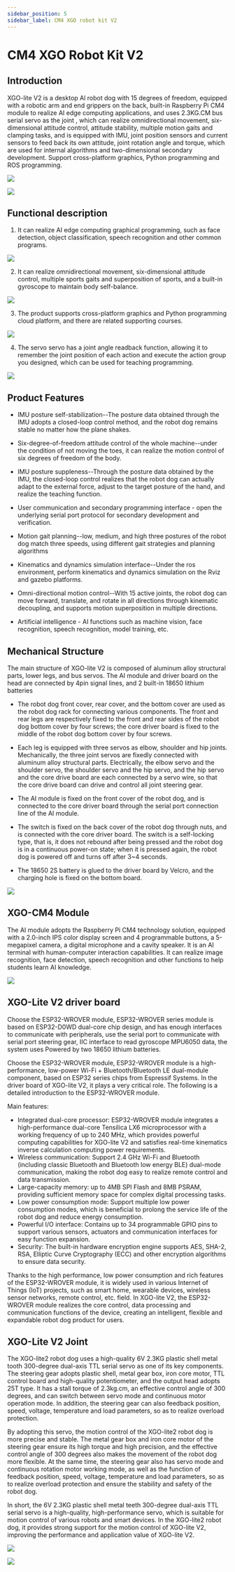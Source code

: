 ```yaml
---
sidebar_position: 5
sidebar_label: CM4 XGO robot kit V2
---
```



# CM4 XGO Robot Kit V2

## Introduction


XGO-lite V2 is a desktop Al robot dog with 15 degrees of freedom, equipped with a robotic arm and end grippers on the back, built-in Raspberry Pi CM4 module to realize AI edge computing applications, and uses 2.3KG.CM bus serial servo as the joint , which can realize omnidirectional movement, six-dimensional attitude control, attitude stability, multiple motion gaits and clamping tasks, and is equipped with IMU, joint position sensors and current sensors to feed back its own attitude, joint rotation angle and torque, which are used for internal algorithms and two-dimensional secondary development. Support cross-platform graphics, Python programming and ROS programming.

![](./images/cm4-xgo-index.png)

![](./images/cm4-xgo-products-01.gif)

## Functional description

1. It can realize AI edge computing graphical programming, such as face detection, object classification, speech recognition and other common programs.

![](./images/cm4-xgo-products-06.png)



2. It can realize omnidirectional movement, six-dimensional attitude control, multiple sports gaits and superposition of sports, and a built-in gyroscope to maintain body self-balance.

![](./images/cm4-xgo-products-05.gif)



3. The product supports cross-platform graphics and Python programming cloud platform, and there are related supporting courses.

![](./images/cm4-xgo-products-04.gif)



4. The servo servo has a joint angle readback function, allowing it to remember the joint position of each action and execute the action group you designed, which can be used for teaching programming.

![](./images/cm4-xgo-products-02.gif)

## Product Features

- IMU posture self-stabilization--The posture data obtained through the IMU adopts a closed-loop control method, and the robot dog remains stable no matter how the plane shakes.

- Six-degree-of-freedom attitude control of the whole machine--under the condition of not moving the toes, it can realize the motion control of six degrees of freedom of the body.

- IMU posture suppleness--Through the posture data obtained by the IMU, the closed-loop control realizes that the robot dog can actually adapt to the external force, adjust to the target posture of the hand, and realize the teaching function.

- User communication and secondary programming interface - open the underlying serial port protocol for secondary development and verification.

- Motion gait planning--low, medium, and high three postures of the robot dog match three speeds, using different gait strategies and planning algorithms

- Kinematics and dynamics simulation interface--Under the ros environment, perform kinematics and dynamics simulation on the Rviz and gazebo platforms.

- Omni-directional motion control--With 15 active joints, the robot dog can move forward, translate, and rotate in all directions through kinematic decoupling, and supports motion superposition in multiple directions.

- Artificial intelligence - AI functions such as machine vision, face recognition, speech recognition, model training, etc.

## Mechanical Structure

The main structure of XGO-lite V2 is composed of aluminum alloy structural parts, lower legs, and bus servos. The AI module and driver board on the head are connected by 4pin signal lines, and 2 built-in 18650 lithium batteries

- The robot dog front cover, rear cover, and the bottom cover are used as the robot dog rack for connecting various components. The front and rear legs are respectively fixed to the front and rear sides of the robot dog bottom cover by four screws; the core driver board is fixed to the middle of the robot dog bottom cover by four screws.

- Each leg is equipped with three servos as elbow, shoulder and hip joints. Mechanically, the three joint servos are fixedly connected with aluminum alloy structural parts. Electrically, the elbow servo and the shoulder servo, the shoulder servo and the hip servo, and the hip servo and the core drive board are each connected by a servo wire, so that the core drive board can drive and control all joint steering gear.

- The AI module is fixed on the front cover of the robot dog, and is connected to the core driver board through the serial port connection line of the AI module.

- The switch is fixed on the back cover of the robot dog through nuts, and is connected with the core driver board. The switch is a self-locking type, that is, it does not rebound after being pressed and the robot dog is in a continuous power-on state; when it is pressed again, the robot dog is powered off and turns off after 3~4 seconds.

- The 18650 2S battery is glued to the driver board by Velcro, and the charging hole is fixed on the bottom board.

![](./images/cm4-xgo-index-02.png)



## XGO-CM4 Module

The AI module adopts the Raspberry Pi CM4 technology solution, equipped with a 2.0-inch IPS color display screen and 4 programmable buttons, a 5-megapixel camera, a digital microphone and a cavity speaker. It is an AI terminal with human-computer interaction capabilities. It can realize image recognition, face detection, speech recognition and other functions to help students learn AI knowledge.

![](./images/cm4-xgo-index-03.png)

## XGO-Lite V2 driver board

Choose the ESP32-WROVER module, ESP32-WROVER series module is based on ESP32-D0WD dual-core chip design, and has enough interfaces to communicate with peripherals, use the serial port to communicate with serial port steering gear, IIC interface to read gyroscope MPU6050 data, the system uses Powered by two 18650 lithium batteries.

Choose the ESP32-WROVER module, ESP32-WROVER module is a high-performance, low-power Wi-Fi + Bluetooth/Bluetooth LE dual-module component, based on ESP32 series chips from Espressif Systems. In the driver board of XGO-lite V2, it plays a very critical role. The following is a detailed introduction to the ESP32-WROVER module.

Main features:

- Integrated dual-core processor: ESP32-WROVER module integrates a high-performance dual-core Tensilica LX6 microprocessor with a working frequency of up to 240 MHz, which provides powerful computing capabilities for XGO-lite V2 and satisfies real-time kinematics inverse calculation computing power requirements.
- Wireless communication: Support 2.4 GHz Wi-Fi and Bluetooth (including classic Bluetooth and Bluetooth low energy BLE) dual-mode communication, making the robot dog easy to realize remote control and data transmission.
- Large-capacity memory: up to 4MB SPI Flash and 8MB PSRAM, providing sufficient memory space for complex digital processing tasks.
- Low power consumption mode: Support multiple low power consumption modes, which is beneficial to prolong the service life of the robot dog and reduce energy consumption.
- Powerful I/O interface: Contains up to 34 programmable GPIO pins to support various sensors, actuators and communication interfaces for easy function expansion.
- Security: The built-in hardware encryption engine supports AES, SHA-2, RSA, Elliptic Curve Cryptography (ECC) and other encryption algorithms to ensure data security.

Thanks to the high performance, low power consumption and rich features of the ESP32-WROVER module, it is widely used in various Internet of Things (IoT) projects, such as smart home, wearable devices, wireless sensor networks, remote control, etc. field. In XGO-lite V2, the ESP32-WROVER module realizes the core control, data processing and communication functions of the device, creating an intelligent, flexible and expandable robot dog product for users.

## XGO-Lite V2 Joint

The XGO-lite2 robot dog uses a high-quality 6V 2.3KG plastic shell metal tooth 300-degree dual-axis TTL serial servo as one of its key components. The steering gear adopts plastic shell, metal gear box, iron core motor, TTL control board and high-quality potentiometer, and the output head adopts 25T type. It has a stall torque of 2.3kg.cm, an effective control angle of 300 degrees, and can switch between servo mode and continuous motor operation mode. In addition, the steering gear can also feedback position, speed, voltage, temperature and load parameters, so as to realize overload protection.

By adopting this servo, the motion control of the XGO-lite2 robot dog is more precise and stable. The metal gear box and iron core motor of the steering gear ensure its high torque and high precision, and the effective control angle of 300 degrees also makes the movement of the robot dog more flexible. At the same time, the steering gear also has servo mode and continuous rotation motor working mode, as well as the function of feedback position, speed, voltage, temperature and load parameters, so as to realize overload protection and ensure the stability and safety of the robot dog.

In short, the 6V 2.3KG plastic shell metal teeth 300-degree dual-axis TTL serial servo is a high-quality, high-performance servo, which is suitable for motion control of various robots and smart devices. In the XGO-lite2 robot dog, it provides strong support for the motion control of XGO-lite V2, improving the performance and application value of XGO-lite V2.

![](./images/microbit-xgo-lite2-introduce-07.png)

![](./images/microbit-xgo-lite2-introduce-08.png)
